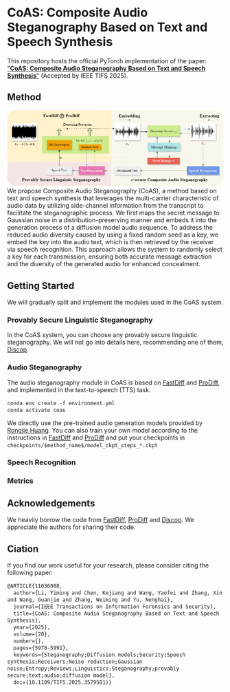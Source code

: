 # CoAS: Composite Audio Steganography Based on Text and Speech Synthesis
This repository hosts the official PyTorch implementation of the paper: ["**CoAS: Composite Audio Steganography Based on Text and Speech Synthesis**"](https://ieeexplore.ieee.org/abstract/document/11036088) (Accepted by IEEE TIFS 2025).
## Method
![method](fig/overview.png)
We propose Composite Audio Steganography (CoAS), a method based on text and speech synthesis that leverages the multi-carrier characteristic of audio data by utilizing side-channel information from the transcript to facilitate the steganographic process. We first maps the secret message to Gaussian noise in a distribution-preserving manner and embeds it into the generation process of a diffusion model audio sequence. To address the reduced audio diversity caused by using a fixed random seed as a key, we embed the key into the audio text, which is then retrieved by the receiver via speech recognition. This approach allows the system to randomly select a key for each transmission, ensuring both accurate message extraction and the diversity of the generated audio for enhanced concealment.
## Getting Started
We will gradually split and implement the modules used in the CoAS system.
### Provably Secure Linguistic Steganography
In the CoAS system, you can choose any provably secure linguistic steganography. We will not go into details here, recommending one of them, [Discop](https://github.com/comydream/Discop).
### Audio Steganography
The audio steganography module in CoAS is based on [FastDiff](https://github.com/Rongjiehuang/FastDiff) and [ProDiff](https://github.com/Rongjiehuang/ProDiff), and implemented in the text-to-speech (TTS) task.
```
conda env create -f environment.yml 
conda activate coas
```
We directly use the pre-trained audio generation models provided by [Rongjie Huang](https://rongjiehuang.github.io/). You can also train your own model according to the instructions in [FastDiff](https://github.com/Rongjiehuang/FastDiff) and [ProDiff](https://github.com/Rongjiehuang/ProDiff) and put your checkpoints in `checkpoints/$method_name$/model_ckpt_steps_*.ckpt`
### Speech Recognition
### Metrics
## Acknowledgements
We heavily borrow the code from [FastDiff](https://github.com/Rongjiehuang/FastDiff), [ProDiff](https://github.com/Rongjiehuang/ProDiff) and [Discop](https://github.com/comydream/Discop). We appreciate the authors for sharing their code.
## Ciation
If you find our work useful for your research, please consider citing the following paper:
```
@ARTICLE{11036088,
  author={Li, Yiming and Chen, Kejiang and Wang, Yaofei and Zhang, Xin and Wang, Guanjie and Zhang, Weiming and Yu, Nenghai},
  journal={IEEE Transactions on Information Forensics and Security}, 
  title={CoAS: Composite Audio Steganography Based on Text and Speech Synthesis}, 
  year={2025},
  volume={20},
  number={},
  pages={5978-5991},
  keywords={Steganography;Diffusion models;Security;Speech synthesis;Receivers;Noise reduction;Gaussian noise;Entropy;Reviews;Linguistics;Steganography;provably secure;text;audio;diffusion model},
  doi={10.1109/TIFS.2025.3579581}}

```

